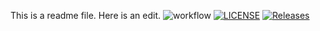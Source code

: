 This is a readme file.
Here is an edit.
![workflow](https://github.com/Yenod/devops/actions/workflows/main.yml/badge.svg)
[![LICENSE](https://img.shields.io/github/license/Yenod/devops.svg?style=flat-square)](https://github.com/Yenod/devops/blob/master/LICENSE)
[![Releases](https://img.shields.io/github/release/Yenod/devops/all.svg?style=flat-square)](https://github.com/Yenod/devops/releases)